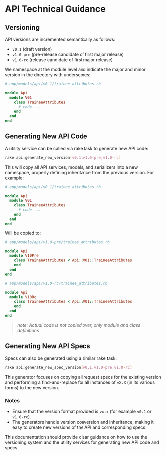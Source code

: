 
# API Technical Guidance

## Versioning

API versions are incremented semantically as follows:

- `v0.1` (draft version)
- `v1.0-pre` (pre-release candidate of first major release)
- `v1.0-rc` (release candidate of first major release)

We namespace at the module level and indicate the major and minor version in the directory with underscores:

```ruby
# app/models/api/v0_1/trainee_attributes.rb

module Api
  module V01
    class TraineeAttributes
      # code ...
    end
  end
end
```

## Generating New API Code

A utility service can be called via rake task to generate new API code:

```sh
rake api:generate_new_version[v0.1,v1.0-pre,v1.0-rc]
```

This will copy all API services, models, and serializers into a new namespace, properly defining inheritance from the previous version. For example:

```ruby
# app/models/api/v0_1/trainee_attributes.rb

module Api
  module V01
    class TraineeAttributes
      # code ...
    end
  end
end
```

Will be copied to:

```ruby
# app/models/api/v1.0-pre/trainee_attributes.rb

module Api
  module V10Pre
    class TraineeAttributes < Api::V01::TraineeAttributes
    end
  end
end
```

```ruby
# app/models/api/v1.0-rc/trainee_attributes.rb

module Api
  module V10Rc
    class TraineeAttributes < Api::V01::TraineeAttributes
    end
  end
end
```

> _note: Actual code is not copied over, only module and class definitions_

## Generating New API Specs

Specs can also be generated using a similar rake task:

```sh
rake api:generate_new_spec_version[v0.1,v1.0-pre,v1.0-rc]
```

This generator focuses on copying all request specs for the existing version and performing a find-and-replace for all instances of `vX.X` (in its various forms) to the new version.

### Notes

- Ensure that the version format provided is `vx.x` (for example `v0.1` or `v1.0-rc`).
- The generators handle version conversion and inheritance, making it easy to create new versions of the API and corresponding specs.

This documentation should provide clear guidance on how to use the versioning system and the utility services for generating new API code and specs.
